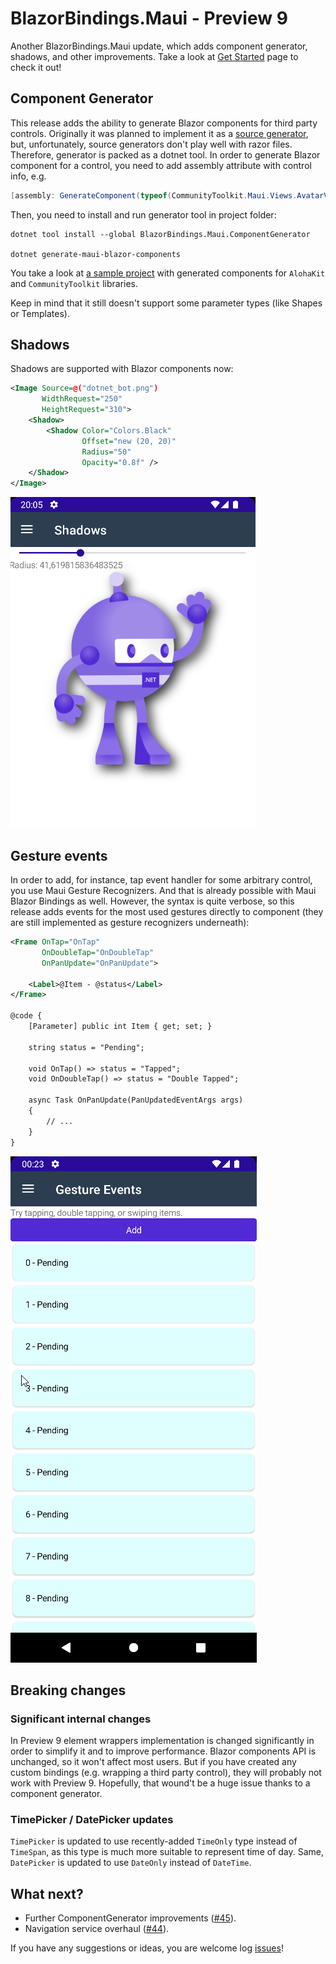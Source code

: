 # BlazorBindings.Maui - Preview 9

Another BlazorBindings.Maui update, which adds component generator, shadows, and other improvements. Take a look at [Get Started](../get-started.md) page to check it out!

## Component Generator

This release adds the ability to generate Blazor components for third party controls. Originally it was planned to implement it as a [source generator](https://docs.microsoft.com/en-us/dotnet/csharp/roslyn-sdk/source-generators-overview), but, unfortunately, source generators don't play well with razor files. Therefore, generator is packed as a dotnet tool. In order to generate Blazor component for a control, you need to add assembly attribute with control info, e.g.

```csharp
[assembly: GenerateComponent(typeof(CommunityToolkit.Maui.Views.AvatarView))]
```

Then, you need to install and run generator tool in project folder:

```
dotnet tool install --global BlazorBindings.Maui.ComponentGenerator

dotnet generate-maui-blazor-components
```

You take a look at [a sample project](https://github.com/Dreamescaper/BlazorBindings.Maui/blob/main/samples/ThirdPartyControlsSample/Properties/Elements.cs) with generated components for `AlohaKit` and `CommunityToolkit` libraries.

Keep in mind that it still doesn't support some parameter types (like Shapes or Templates).

## Shadows

Shadows are supported with Blazor components now:
```xml
<Image Source=@("dotnet_bot.png")
       WidthRequest="250"
       HeightRequest="310">
    <Shadow>
        <Shadow Color="Colors.Black"
                Offset="new (20, 20)"
                Radius="50"
                Opacity="0.8f" />
    </Shadow>
</Image>
```
![Shadows](media/rn9-shadows.png)

## Gesture events

In order to add, for instance, tap event handler for some arbitrary control, you use Maui Gesture Recognizers. And that is already possible with Maui Blazor Bindings as well. However, the syntax is quite verbose, so this release adds events for the most used gestures directly to component (they are still implemented as gesture recognizers underneath):
```xml
<Frame OnTap="OnTap"
       OnDoubleTap="OnDoubleTap"
       OnPanUpdate="OnPanUpdate">

    <Label>@Item - @status</Label>
</Frame>

@code {
    [Parameter] public int Item { get; set; }

    string status = "Pending";

    void OnTap() => status = "Tapped";
    void OnDoubleTap() => status = "Double Tapped";

    async Task OnPanUpdate(PanUpdatedEventArgs args)
    {
        // ...
    }
}
```
![Gesture events](media/rn9-gesture-events.gif)


## Breaking changes

### Significant internal changes

In Preview 9 element wrappers implementation is changed significantly in order to simplify it and to improve performance. Blazor components API is unchanged, so it won't affect most users. But if you have created any custom bindings (e.g. wrapping a third party control), they will probably not work with Preview 9. Hopefully, that wound't be a huge issue thanks to a component generator.

### TimePicker / DatePicker updates

`TimePicker` is updated to use recently-added `TimeOnly` type instead of `TimeSpan`, as this type is much more suitable to represent time of day. Same, `DatePicker` is updated to use `DateOnly` instead of `DateTime`.

## What next?

- Further ComponentGenerator improvements ([#45](https://github.com/Dreamescaper/BlazorBindings.Maui/issues/45)).
- Navigation service overhaul ([#44](https://github.com/Dreamescaper/BlazorBindings.Maui/issues/44)).

If you have any suggestions or ideas, you are welcome log [issues](https://github.com/Dreamescaper/BlazorBindings.Maui/issues)!